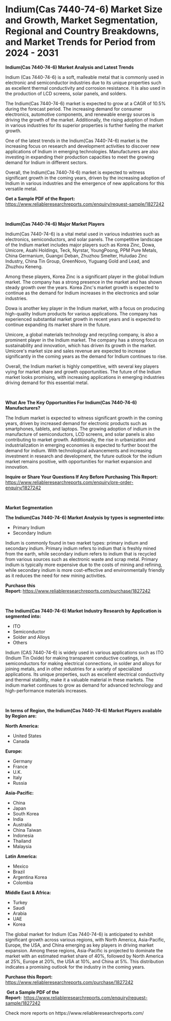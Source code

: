 <p><h1>Indium(Cas 7440-74-6) Market Size and Growth, Market Segmentation, Regional and Country Breakdowns, and Market Trends for Period from 2024 -  2031</h1></p><p><strong>Indium(Cas 7440-74-6) Market Analysis and Latest Trends</strong></p>
<p><p>Indium (Cas 7440-74-6) is a soft, malleable metal that is commonly used in electronic and semiconductor industries due to its unique properties such as excellent thermal conductivity and corrosion resistance. It is also used in the production of LCD screens, solar panels, and solders.</p><p>The Indium(Cas 7440-74-6) market is expected to grow at a CAGR of 10.5% during the forecast period. The increasing demand for consumer electronics, automotive components, and renewable energy sources is driving the growth of the market. Additionally, the rising adoption of Indium in various industries for its superior properties is further fueling the market growth.</p><p>One of the latest trends in the Indium(Cas 7440-74-6) market is the increasing focus on research and development activities to discover new applications of Indium in emerging technologies. Manufacturers are also investing in expanding their production capacities to meet the growing demand for Indium in different sectors.</p><p>Overall, the Indium(Cas 7440-74-6) market is expected to witness significant growth in the coming years, driven by the increasing adoption of Indium in various industries and the emergence of new applications for this versatile metal.</p></p>
<p><strong>Get a Sample PDF of the Report:&nbsp;</strong> <a href="https://www.reliableresearchreports.com/enquiry/request-sample/1827242">https://www.reliableresearchreports.com/enquiry/request-sample/1827242</a></p>
<p>&nbsp;</p>
<p><strong>Indium(Cas 7440-74-6) Major Market Players</strong></p>
<p><p>Indium(Cas 7440-74-6) is a vital metal used in various industries such as electronics, semiconductors, and solar panels. The competitive landscape of the Indium market includes major players such as Korea Zinc, Dowa, Umicore, Asahi Holdings, Teck, Nyrstar, YoungPoong, PPM Pure Metals, China Germanium, Guangxi Deban, Zhuzhou Smelter, Huludao Zinc Industry, China Tin Group, GreenNovo, Yuguang Gold and Lead, and Zhuzhou Keneng.</p><p>Among these players, Korea Zinc is a significant player in the global Indium market. The company has a strong presence in the market and has shown steady growth over the years. Korea Zinc's market growth is expected to continue as the demand for Indium increases in the electronics and solar industries.</p><p>Dowa is another key player in the Indium market, with a focus on producing high-quality Indium products for various applications. The company has experienced substantial market growth in recent years and is expected to continue expanding its market share in the future.</p><p>Umicore, a global materials technology and recycling company, is also a prominent player in the Indium market. The company has a strong focus on sustainability and innovation, which has driven its growth in the market. Umicore's market size and sales revenue are expected to increase significantly in the coming years as the demand for Indium continues to rise.</p><p>Overall, the Indium market is highly competitive, with several key players vying for market share and growth opportunities. The future of the Indium market looks promising, with increasing applications in emerging industries driving demand for this essential metal.</p></p>
<p>&nbsp;</p>
<p><strong>What Are The Key Opportunities For Indium(Cas 7440-74-6) Manufacturers?</strong></p>
<p><p>The Indium market is expected to witness significant growth in the coming years, driven by increased demand for electronic products such as smartphones, tablets, and laptops. The growing adoption of indium in the manufacture of semiconductors, LCD screens, and solar panels is also contributing to market growth. Additionally, the rise in urbanization and industrialization in emerging economies is expected to further boost the demand for indium. With technological advancements and increasing investment in research and development, the future outlook for the indium market remains positive, with opportunities for market expansion and innovation.</p></p>
<p><strong>Inquire or Share Your Questions If Any Before Purchasing This Report:</strong> <a href="https://www.reliableresearchreports.com/enquiry/pre-order-enquiry/1827242">https://www.reliableresearchreports.com/enquiry/pre-order-enquiry/1827242</a></p>
<p>&nbsp;</p>
<p><strong>Market Segmentation</strong></p>
<p><strong>The Indium(Cas 7440-74-6) Market Analysis by types is segmented into:</strong></p>
<p><ul><li>Primary Indium</li><li>Secondary Indium</li></ul></p>
<p><p>Indium is commonly found in two market types: primary indium and secondary indium. Primary indium refers to indium that is freshly mined from the earth, while secondary indium refers to indium that is recycled from various sources such as electronic waste and scrap metal. Primary indium is typically more expensive due to the costs of mining and refining, while secondary indium is more cost-effective and environmentally friendly as it reduces the need for new mining activities.</p></p>
<p><strong>Purchase this Report:&nbsp;</strong><a href="https://www.reliableresearchreports.com/purchase/1827242">https://www.reliableresearchreports.com/purchase/1827242</a></p>
<p>&nbsp;</p>
<p><strong>The Indium(Cas 7440-74-6) Market Industry Research by Application is segmented into:</strong></p>
<p><ul><li>ITO</li><li>Semiconductor</li><li>Solder and Alloys</li><li>Others</li></ul></p>
<p><p>Indium (CAS 7440-74-6) is widely used in various applications such as ITO (Indium Tin Oxide) for making transparent conductive coatings, in semiconductors for making electrical connections, in solder and alloys for joining metals, and in other industries for a variety of specialized applications. Its unique properties, such as excellent electrical conductivity and thermal stability, make it a valuable material in these markets. The indium market continues to grow as demand for advanced technology and high-performance materials increases.</p></p>
<p>&nbsp;</p>
<p><strong>In terms of Region, the Indium(Cas 7440-74-6) Market Players available by Region are:</strong></p>
<p>
    <p> <strong> North America: </strong>
        <ul>
            <li>United States</li>
            <li>Canada</li>
        </ul>
        </p> 
    <p> <strong> Europe: </strong>
        <ul>
            <li>Germany</li>
            <li>France</li>
            <li>U.K.</li>
            <li>Italy</li>
            <li>Russia</li>
        </ul>
        </p> 
    <p> <strong> Asia-Pacific: </strong>
        <ul>
            <li>China</li>
            <li>Japan</li>
            <li>South Korea</li>
            <li>India</li>
            <li>Australia</li>
            <li>China Taiwan</li>
            <li>Indonesia</li>
            <li>Thailand</li>
            <li>Malaysia</li>
        </ul>
        </p> 
    <p> <strong> Latin America: </strong>
        <ul>
            <li>Mexico</li>
            <li>Brazil</li>
            <li>Argentina Korea</li>
            <li>Colombia</li>
        </ul>
        </p> 
    <p> <strong> Middle East & Africa: </strong>
        <ul>
            <li>Turkey</li>
            <li>Saudi</li>
            <li>Arabia</li>
            <li>UAE</li>
            <li>Korea</li>
        </ul>
    </p>
    </p>
<p><p>The global market for Indium (Cas 7440-74-6) is anticipated to exhibit significant growth across various regions, with North America, Asia-Pacific, Europe, the USA, and China emerging as key players in driving market expansion. Among these regions, Asia-Pacific is projected to dominate the market with an estimated market share of 40%, followed by North America at 25%, Europe at 20%, the USA at 10%, and China at 5%. This distribution indicates a promising outlook for the industry in the coming years.</p></p>
<p><strong>Purchase this Report: </strong><a href="https://www.reliableresearchreports.com/purchase/1827242">https://www.reliableresearchreports.com/purchase/1827242</a></p>
<p>&nbsp;<strong>Get a Sample PDF of the Report:&nbsp;&nbsp;</strong><a href="https://www.reliableresearchreports.com/enquiry/request-sample/1827242">https://www.reliableresearchreports.com/enquiry/request-sample/1827242</a></p>
<p><strong></strong></p>
<p>Check more reports on https://www.reliableresearchreports.com/</p>